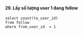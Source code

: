 #### 29. Lấy số lượng user 1 đang follow
```mysql
select count(to_user_id)
from follow
where from_user_id  = 1
```
